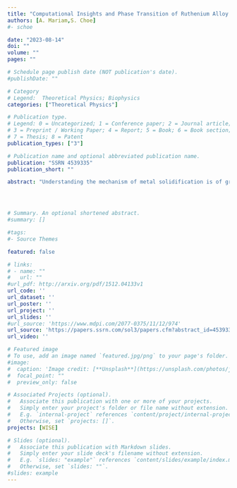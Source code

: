 ```yaml
---
title: "Computational Insights and Phase Transition of Ruthenium Alloy by Classical Molecular Dynamics"
authors: [A. Mariam,S. Choe]
#- schoe

date: "2023-08-14"
doi: ""
volume: ""
pages: ""

# Schedule page publish date (NOT publication's date).
#publishDate: ""

# Category
# Legend:  Theoretical Physics; Biophysics
categories: ["Theoretical Physics"]

# Publication type.
# Legend: 0 = Uncategorized; 1 = Conference paper; 2 = Journal article;
# 3 = Preprint / Working Paper; 4 = Report; 5 = Book; 6 = Book section;
# 7 = Thesis; 8 = Patent
publication_types: ["3"]

# Publication name and optional abbreviated publication name.
publication: "SSRN 4539335"
publication_short: ""

abstract: "Understanding the mechanism of metal solidification is of great theoretical significance and has practical importance. In this study, we have conducted molecular dynamics simulations to investigate the impact of cooling rates on the solidification of a melt Ruthenium (Ru) alloy using the embedded atom method (EAM) potential. The EAM potential is a widely employed interatomic potential for describing the metallic system, which can capture numerous crucial properties, including mechanical properties, the energy of competing crystal structure dynamics, defects, and liquid structures. Our simulations showed that upon quenching with different cooling rates, there was a transformation to a supercooled liquid state at 1200 K, a hexagonal close-packed (HCP) cluster dominated in a stable and supercooled liquid form. At a critical cooling rate (1011.5 K/s) for the crystal to amorphous transition, the solidification under cooling exhibited an upward trend as the superheating temperature increased until the maximum cooling rate was achieved. Our simulations also revealed that the optimal undercooling occurred at approximately 0.4396 Tm and the optimal superheating at 1.2893 Tm, where Tm is the melting temperature of Ru. Moreover, the initial and subsequent peaks of the radial distribution function (RDF) at room temperature showed fair accordance with Ru nanoparticles' experimentally observed RDF peaks. Our results provide insights into the evolution of melt structures with temperature during deep undercooling, the formation of homogenous melt-free crystal regions, and the effect of the molten state on solidification phenomena."




# Summary. An optional shortened abstract.
#summary: []

#tags:
#- Source Themes

featured: false

# links:
# - name: ""
#   url: ""
#url_pdf: http://arxiv.org/pdf/1512.04133v1
url_code: ''
url_dataset: ''
url_poster: ''
url_project: ''
url_slides: ''
#url_source: 'https://www.mdpi.com/2077-0375/11/12/974'
url_source: 'https://papers.ssrn.com/sol3/papers.cfm?abstract_id=4539335'
url_video: ''

# Featured image
# To use, add an image named `featured.jpg/png` to your page's folder.
#image:
#  caption: 'Image credit: [**Unsplash**](https://unsplash.com/photos/jdD8gXaTZsc)'
#  focal_point: ""
#  preview_only: false

# Associated Projects (optional).
#   Associate this publication with one or more of your projects.
#   Simply enter your project's folder or file name without extension.
#   E.g. `internal-project` references `content/project/internal-project/index.md`.
#   Otherwise, set `projects: []`.
projects: [WISE]

# Slides (optional).
#   Associate this publication with Markdown slides.
#   Simply enter your slide deck's filename without extension.
#   E.g. `slides: "example"` references `content/slides/example/index.md`.
#   Otherwise, set `slides: ""`.
#slides: example
---
```

